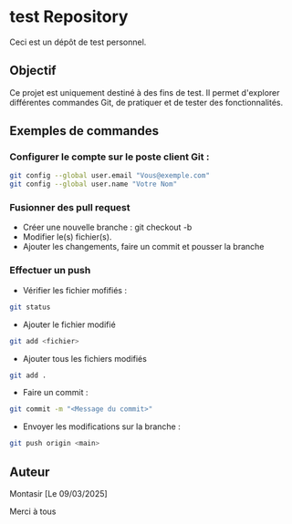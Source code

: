 # test Repository

Ceci est un dépôt de test personnel.

## Objectif

Ce projet est uniquement destiné à des fins de test. Il permet d'explorer différentes commandes Git, de pratiquer et de tester des fonctionnalités.

## Exemples de commandes

### Configurer le compte sur le poste client Git :
```bash
git config --global user.email "Vous@exemple.com"
git config --global user.name "Votre Nom"
```

### Fusionner des pull request
- Créer une nouvelle branche :
git checkout -b <nouvelle-branche>
- Modifier le(s) fichier(s).
- Ajouter les changements, faire un commit et pousser la branche

### Effectuer un push
- Vérifier les fichier mofifiés :
```bash
git status
```
- Ajouter le fichier modifié
```bash
git add <fichier>
```
- Ajouter tous les fichiers modifiés
```bash
git add .
```
- Faire un commit :
```bash
git commit -m "<Message du commit>"
```
- Envoyer les modifications sur la branche :
```bash
git push origin <main>
```

## Auteur

Montasir
[Le 09/03/2025]

Merci à tous
